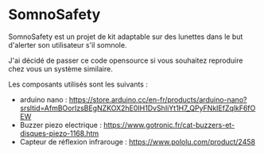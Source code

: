 # SomnoSafety

SomnoSafety est un projet de kit adaptable sur des lunettes dans le but d'alerter son utilisateur s'il somnole.

J'ai décidé de passer ce code opensource si vous souhaitez reproduire chez vous un système similaire. 

Les composants utilisés sont les suivants :
 - arduino nano : https://store.arduino.cc/en-fr/products/arduino-nano?srsltid=AfmBOorIzsBEgNZKOX2hE0IH1DvShIiYt1H7_QPyFNkIEfZqlkF6fOEW
 - Buzzer piezo electrique : https://www.gotronic.fr/cat-buzzers-et-disques-piezo-1168.htm
 - Capteur de réflexion infrarouge : https://www.pololu.com/product/2458
